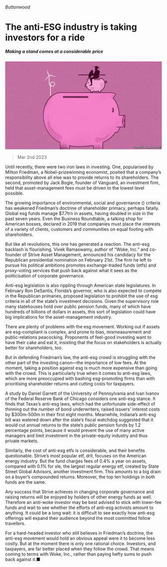 ###### Buttonwood

# The anti-ESG industry is taking investors for a ride 

##### Making a stand comes at a considerable price 

![image](images/20230304_FND002.jpg) 

> Mar 2nd 2023 

Until recently, there were two iron laws in investing. One, popularised by Milton Friedman, a Nobel-prizewinning economist, posited that a company’s responsibility above all else was to provide returns to its shareholders. The second, promoted by Jack Bogle, founder of Vanguard, an investment firm, held that asset-management fees must be driven to the lowest level possible. 

The growing importance of environmental, social and governance () criteria has weakened Friedman’s doctrine of shareholder primacy, perhaps fatally. Global esg funds manage $7.7trn in assets, having doubled in size in the past seven years. Even the Business Roundtable, a talking shop for American bosses, declared in 2019 that companies must place the interests of a variety of clients, customers and communities on equal footing with shareholders. 

But like all revolutions, this one has generated a reaction. The anti-esg backlash is flourishing. Vivek Ramaswamy, author of “Woke, Inc.” and co-founder of Strive Asset Management, announced his candidacy for the Republican presidential nomination on February 21st. The firm he left to pursue his political ambitions promotes exchange-traded funds (etfs) and proxy-voting services that push back against what it sees as the politicisation of corporate governance.

Anti-esg legislation is also rippling through American state legislatures. In February Ron DeSantis, Florida’s governor, who is also expected to compete in the Republican primaries, proposed legislation to prohibit the use of esg criteria in all of the state’s investment decisions. Given the supervisory role many statehouses hold over public pension funds, many of which have hundreds of billions of dollars in assets, this sort of legislation could have big implications for the asset-management industry.

There are plenty of problems with the esg movement. Working out if assets are esg-compliant is complex, and prone to bias, mismeasurement and public-relations peacocking. Proponents of feel-good investing want to have their cake and eat it, insisting that the focus on stakeholders is actually better for shareholders, too.

But in defending Friedman’s law, the anti-esg crowd is struggling with the other part of the investing canon—the importance of low fees. At the moment, taking a position against esg is much more expensive than going with the crowd. This is particularly true when it comes to anti-esg laws, which are more preoccupied with bashing esg-promoting firms than with prioritising shareholder returns and cutting costs for taxpayers. 

A study by Daniel Garrett of the University of Pennsylvania and Ivan Ivanov of the Federal Reserve Bank of Chicago considers one anti-esg stance. It finds that Texas’s anti-esg laws, which had the unfortunate side-effect of thinning out the number of bond underwriters, raised issuers’ interest costs by $300m-500m in their first eight months. Meanwhile, Indiana’s anti-esg bill was watered down after the state’s fiscal watchdog suggested that it would cut annual returns to the state’s public pension funds by 1.2 percentage points, because it would prevent the use of many active managers and limit investment in the private-equity industry and thus private markets.

Similarly, the cost of anti-esg etfs is considerable, and their benefits questionable. Strive’s most popular etf, drll, focuses on the American energy industry. But the fund charges fees of 0.4% a year on assets, compared with 0.1% for xle, the largest regular energy etf, created by State Street Global Advisors, another investment firm. This amounts to a big drain on a buyer’s compounded returns. Moreover, the top ten holdings in both funds are the same. 

Any success that Strive achieves in changing corporate governance and raising returns will be enjoyed by holders of other energy funds as well. Therefore an anti-woke investor may be best advised to stick with lower-fee funds and wait to see whether the efforts of anti-esg activists amount to anything. It could be a long wait: it is difficult to see exactly how anti-esg offerings will expand their audience beyond the most committed fellow travellers.

For a hard-headed investor who still believes in Friedman’s doctrine, the anti-esg movement would hold an obvious appeal were it to become less costly. But at the moment there is only one rational choice. Investors, and taxpayers, are far better placed when they follow the crowd. That means coming to terms with Woke, Inc., rather than paying hefty sums to push back against it.■






